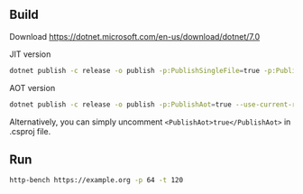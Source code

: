 ## Build
Download https://dotnet.microsoft.com/en-us/download/dotnet/7.0

JIT version
```sh
dotnet publish -c release -o publish -p:PublishSingleFile=true -p:PublishTrimmed=true --use-current-runtime --self-contained
```

AOT version
```sh
dotnet publish -c release -o publish -p:PublishAot=true --use-current-runtime
```
Alternatively, you can simply uncomment `<PublishAot>true</PublishAot>` in .csproj file.

## Run
```sh
http-bench https://example.org -p 64 -t 120
```